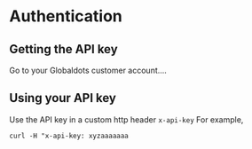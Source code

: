 # Authentication 
## Getting the API key
Go to your Globaldots customer account....

## Using your API key
Use the API key in a custom http header `x-api-key`
For example, 

`curl -H "x-api-key: xyzaaaaaaa`
